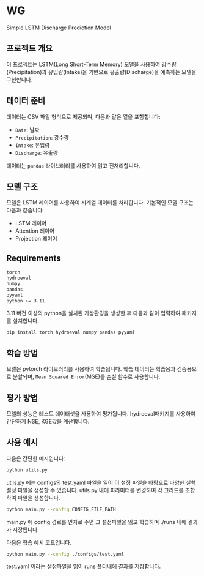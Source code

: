 # WG
Simple LSTM Discharge Prediction Model

## 프로젝트 개요
이 프로젝트는 LSTM(Long Short-Term Memory) 모델을 사용하여 강수량(Precipitation)과 유입량(Intake)을 기반으로 유출량(Discharge)을 예측하는 모델을 구현합니다.

## 데이터 준비
데이터는 CSV 파일 형식으로 제공되며, 다음과 같은 열을 포함합니다:
- `Date`: 날짜
- `Precipitation`: 강수량
- `Intake`: 유입량
- `Discharge`: 유출량

데이터는 `pandas` 라이브러리를 사용하여 읽고 전처리합니다.

## 모델 구조
모델은 LSTM 레이어를 사용하여 시계열 데이터를 처리합니다. 기본적인 모델 구조는 다음과 같습니다:
- LSTM 레이어
- Attention 레이어
- Projection 레이어

## Requirements
```bash
torch
hydroeval
numpy
pandas
pyyaml
python >= 3.11
```

3.11 버전 이상의 python을 설치된 가상환경을 생성한 후 다음과 같이 입력하여 패키지를 설치합니다.

```bash
pip install torch hydroeval numpy pandas pyyaml
```


## 학습 방법
모델은 pytorch 라이브러리를 사용하여 학습됩니다. 학습 데이터는 학습용과 검증용으로 분할되며, `Mean Squared Error`(MSE)를 손실 함수로 사용합니다.

## 평가 방법
모델의 성능은 테스트 데이터셋을 사용하여 평가됩니다. hydroeval패키지를 사용하여 간단하게 NSE, KGE값을 계산합니다.

## 사용 예시
다음은 간단한 예시입니다:
```bash
python utils.py
```

utils.py 에는 configs의 test.yaml 파일을 읽어 이 설정 파일을 바탕으로 다양한 실험 설정 파일을 생성할 수 있습니다.
utils.py 내에 파라미터를 변경하여 각 그리드를 조합하여 파일을 생성합니다.

```bash
python main.py --config CONFIG_FILE_PATH
```

main.py 에 config 경로를 인자로 주면 그 설정파일을 읽고 학습하며 ./runs 내에 결과가 저장됩니다.

다음은 학습 예시 코드입니다.

```bash
python main.py --config ./configs/test.yaml
```
test.yaml 이라는 설정파일을 읽어 runs 폴더내에 결과를 저장합니다.



